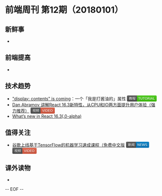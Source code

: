 # 前端周刊 第12期（20180101）

## 新鲜事
-

## 前端提高
-

## 技术趋势
- ["display: contents" is coming](https://blogs.igalia.com/mrego/2018/01/11/display-contents-is-coming/?utm_source=mife&utm_medium=article&utm_campaign=mifeweekly&utm_term=tutorial)：一个「我是打酱油的」属性 <img valign="top" width="auto" height="20" src="./assets/tutorial.svg" />
- [Dan Abramov 讲解React 16.3新特性，从CPU和IO两方面提升用户体验（强力推荐）](https://reactjs.org/blog/2018/03/01/sneak-peek-beyond-react-16.html?utm_source=mife&utm_medium=article&utm_campaign=mifeweekly&utm_term=video) <img valign="top" width="auto" height="20" src="./assets/video.svg" />
- [What’s new in React 16.3(.0-alpha)](https://medium.com/@baphemot/whats-new-in-react-16-3-d2c9b7b6193b?utm_source=mife&utm_medium=article&utm_campaign=mifeweekly&utm_term=news)

## 值得关注
- [谷歌上线基于TensorFlow的机器学习速成课程（免费中文版](https://developers.google.cn/machine-learning/crash-course/?utm_source=mife&utm_medium=article&utm_campaign=mifeweekly&utm_term=video) <img valign="top" width="auto" height="20" src="./assets/news.svg" /> <img valign="top" width="auto" height="20" src="./assets/video.svg" />

## 课外读物
-

-- EOF --